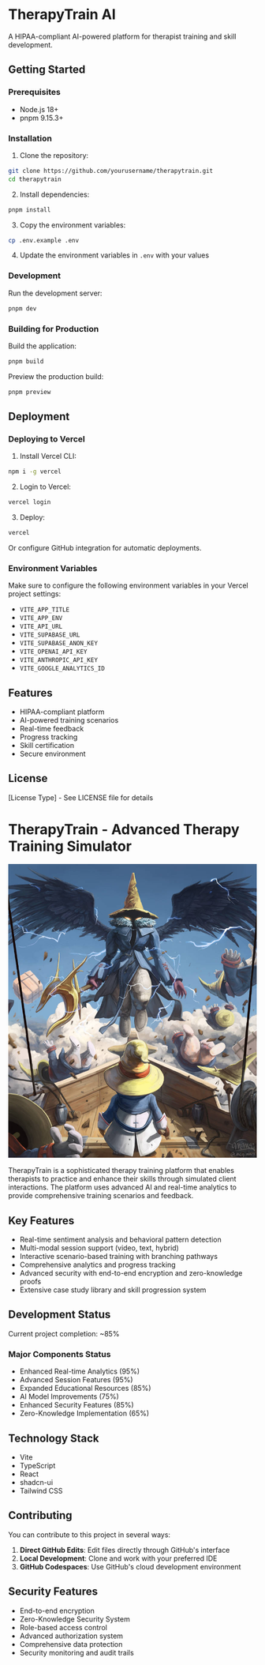 # TherapyTrain AI

A HIPAA-compliant AI-powered platform for therapist training and skill development.

## Getting Started

### Prerequisites

- Node.js 18+ 
- pnpm 9.15.3+

### Installation

1. Clone the repository:
```bash
git clone https://github.com/yourusername/therapytrain.git
cd therapytrain
```

2. Install dependencies:
```bash
pnpm install
```

3. Copy the environment variables:
```bash
cp .env.example .env
```

4. Update the environment variables in `.env` with your values

### Development

Run the development server:

```bash
pnpm dev
```

### Building for Production

Build the application:

```bash
pnpm build
```

Preview the production build:

```bash
pnpm preview
```

## Deployment

### Deploying to Vercel

1. Install Vercel CLI:
```bash
npm i -g vercel
```

2. Login to Vercel:
```bash
vercel login
```

3. Deploy:
```bash
vercel
```

Or configure GitHub integration for automatic deployments.

### Environment Variables

Make sure to configure the following environment variables in your Vercel project settings:

- `VITE_APP_TITLE`
- `VITE_APP_ENV`
- `VITE_API_URL`
- `VITE_SUPABASE_URL`
- `VITE_SUPABASE_ANON_KEY`
- `VITE_OPENAI_API_KEY`
- `VITE_ANTHROPIC_API_KEY`
- `VITE_GOOGLE_ANALYTICS_ID`

## Features

- HIPAA-compliant platform
- AI-powered training scenarios
- Real-time feedback
- Progress tracking
- Skill certification
- Secure environment

## License

[License Type] - See LICENSE file for details

# TherapyTrain - Advanced Therapy Training Simulator

![Black Mage Vivi](public/vivi-master.jpg)

TherapyTrain is a sophisticated therapy training platform that enables therapists to practice and enhance their skills through simulated client interactions. The platform uses advanced AI and real-time analytics to provide comprehensive training scenarios and feedback.

## Key Features

- Real-time sentiment analysis and behavioral pattern detection
- Multi-modal session support (video, text, hybrid)
- Interactive scenario-based training with branching pathways
- Comprehensive analytics and progress tracking
- Advanced security with end-to-end encryption and zero-knowledge proofs
- Extensive case study library and skill progression system

## Development Status

Current project completion: ~85%

### Major Components Status

- Enhanced Real-time Analytics (95%)
- Advanced Session Features (95%)
- Expanded Educational Resources (85%)
- AI Model Improvements (75%)
- Enhanced Security Features (85%)
- Zero-Knowledge Implementation (65%)

## Technology Stack

- Vite
- TypeScript
- React
- shadcn-ui
- Tailwind CSS

## Contributing

You can contribute to this project in several ways:

1. **Direct GitHub Edits**: Edit files directly through GitHub's interface
2. **Local Development**: Clone and work with your preferred IDE
3. **GitHub Codespaces**: Use GitHub's cloud development environment

## Security Features

- End-to-end encryption
- Zero-Knowledge Security System
- Role-based access control
- Advanced authorization system
- Comprehensive data protection
- Security monitoring and audit trails
